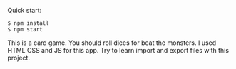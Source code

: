 
Quick start:

```
$ npm install
$ npm start
````

This is a card game. You should roll dices for beat the monsters. I used HTML CSS and JS for this app. Try to learn import and export files with this project.
